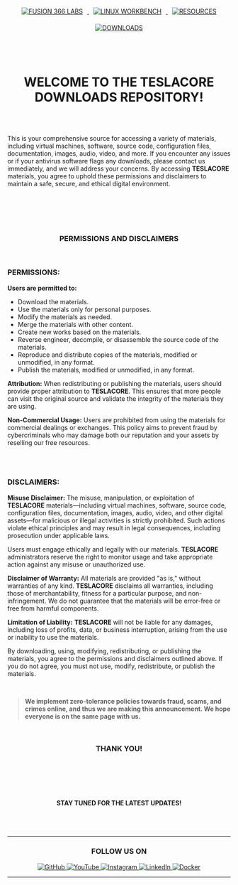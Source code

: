 <br>
<br>



<p align="center">
  <a href="https://github.com/teslacoretc/fusion366labs">
    <img src="https://img.shields.io/badge/FUSION%20366%20LABS-007bff?style=for-the-badge&labelColor=000000" alt="FUSION 366 LABS" style="margin: 10px;">
  </a>
  <a href="https://github.com/teslacoretc/linuxworkbench">
    <img src="https://img.shields.io/badge/LINUX%20WORKBENCH-007bff?style=for-the-badge&labelColor=000000" alt="LINUX WORKBENCH" style="margin: 10px;">
  </a>
  <a href="https://github.com/teslacoretc/resources">
    <img src="https://img.shields.io/badge/RESOURCES-007bff?style=for-the-badge&labelColor=000000" alt="RESOURCES" style="margin: 10px;">
  </a>
  <a href="https://github.com/teslacoretc/downloads">
    <img src="https://img.shields.io/badge/DOWNLOADS-007bff?style=for-the-badge&labelColor=000000" alt="DOWNLOADS" style="margin: 10px;">
  </a>
</p>




<br>
<br>


<h1 align="center">WELCOME TO THE TESLACORE DOWNLOADS REPOSITORY!</h1>

<BR>
<BR>



This is your comprehensive source for accessing a variety of materials, including virtual machines, software, source code, configuration files, documentation, images, audio, video, and more. If you encounter any issues or if your antivirus software flags any downloads, please contact us immediately, and we will address your concerns. By accessing **TESLACORE** materials, you agree to uphold these permissions and disclaimers to maintain a safe, secure, and ethical digital environment.



<br>
<br>
<br>
<br>



<h3 align="center">PERMISSIONS AND DISCLAIMERS</h3>

<br>

### PERMISSIONS:

**Users are permitted to:**

- Download the materials.
- Use the materials only for personal purposes.
- Modify the materials as needed.
- Merge the materials with other content.
- Create new works based on the materials.
- Reverse engineer, decompile, or disassemble the source code of the materials.
- Reproduce and distribute copies of the materials, modified or unmodified, in any format.
- Publish the materials, modified or unmodified, in any format.

**Attribution:** When redistributing or publishing the materials, users should provide proper attribution to **TESLACORE**. This ensures that more people can visit the original source and validate the integrity of the materials they are using.

**Non-Commercial Usage:** Users are prohibited from using the materials for commercial dealings or exchanges. This policy aims to prevent fraud by cybercriminals who may damage both our reputation and your assets by reselling our free resources.



<br>
<br>


 
### DISCLAIMERS:

**Misuse Disclaimer:** The misuse, manipulation, or exploitation of **TESLACORE** materials—including virtual machines, software, source code, configuration files, documentation, images, audio, video, and other digital assets—for malicious or illegal activities is strictly prohibited. Such actions violate ethical principles and may result in legal consequences, including prosecution under applicable laws.

Users must engage ethically and legally with our materials. **TESLACORE** administrators reserve the right to monitor usage and take appropriate action against any misuse or unauthorized use.

**Disclaimer of Warranty:** All materials are provided "as is," without warranties of any kind. **TESLACORE** disclaims all warranties, including those of merchantability, fitness for a particular purpose, and non-infringement. We do not guarantee that the materials will be error-free or free from harmful components.

**Limitation of Liability:** **TESLACORE** will not be liable for any damages, including loss of profits, data, or business interruption, arising from the use or inability to use the materials.

By downloading, using, modifying, redistributing, or publishing the materials, you agree to the permissions and disclaimers outlined above. If you do not agree, you must not use, modify, redistribute, or publish the materials. 

<br>

> **We implement zero-tolerance policies towards fraud, scams, and crimes online, and thus we are making this announcement. We hope everyone is on the same page with us.**

<br>

<h3 align="center">THANK YOU!</h3>
 

<br>
<br>
<br>
<br>


<h4 align="center">STAY TUNED FOR THE LATEST UPDATES!</h4>



<br>
<br>



----------


<h3 align="center">FOLLOW US ON</h3>
<div align="center">
  <a href="https://github.com/teslacoretc">
    <img src="https://img.shields.io/badge/GitHub-000000?style=flat&logo=github&logoColor=white" alt="GitHub">
  </a>
  <a href="https://www.youtube.com/channel/UClP4UjEhormarKFDOar_btA">
    <img src="https://img.shields.io/badge/YouTube-FF0000?style=flat&logo=youtube&logoColor=white" alt="YouTube">
  </a>
  <a href="https://www.instagram.com/teslacoretc/">
    <img src="https://img.shields.io/badge/Instagram-E4405F?style=flat&logo=instagram&logoColor=white" alt="Instagram">
  </a>
  <a href="https://www.linkedin.com/in/teslacoretc">
    <img src="https://img.shields.io/badge/LinkedIn-0077B5?style=flat&logo=linkedin&logoColor=white" alt="LinkedIn">
  </a>
  <a href="https://hub.docker.com/u/teslacoretc">
    <img src="https://img.shields.io/badge/Docker-2496ED?style=flat&logo=docker&logoColor=white" alt="Docker">
  </a>
</div>


----------





<br>
<br>
<br>
<br> 
